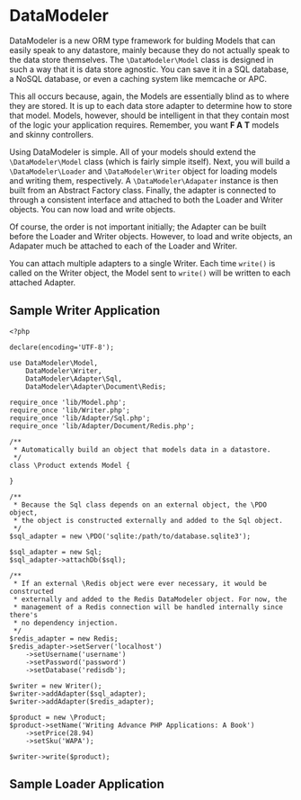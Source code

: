 # DataModeler
DataModeler is a new ORM type framework for bulding Models that can easily speak to any datastore, mainly because they do not actually speak to the data store themselves. The `\DataModeler\Model` class is designed in such a way that it is data store agnostic. You can save it in a SQL database, a NoSQL database, or even a caching system like memcache or APC.

This all occurs because, again, the Models are essentially blind as to where they are stored. It is up to each data store adapter to determine how to store that model. Models, however, should be intelligent in that they contain most of the logic your application requires. Remember, you want **F A T** models and skinny controllers.

Using DataModeler is simple. All of your models should extend the `\DataModeler\Model` class (which is fairly simple itself). Next, you will build a `\DataModeler\Loader` and `\DataModeler\Writer` object for loading models and writing them, respectively. A `\DataModeler\Adapater` instance is then built from an Abstract Factory class. Finally, the adapter is connected to through a consistent interface and attached to both the Loader and Writer objects. You can now load and write objects.

Of course, the order is not important initially; the Adapter can be built before the Loader and Writer objects. However, to load and write objects, an Adapater much be attached to each of the Loader and Writer.

You can attach multiple adapters to a single Writer. Each time `write()` is called on the Writer object, the Model sent to `write()` will be written to each attached Adapter.

## Sample Writer Application
	<?php
	
	declare(encoding='UTF-8');
	
	use DataModeler\Model,
		DataModeler\Writer,
		DataModeler\Adapter\Sql,
		DataModeler\Adapter\Document\Redis;
	
	require_once 'lib/Model.php';
	require_once 'lib/Writer.php';
	require_once 'lib/Adapter/Sql.php';
	require_once 'lib/Adapter/Document/Redis.php';
	
	/**
	 * Automatically build an object that models data in a datastore.
	 */
	class \Product extends Model {
	
	}
	
	/**
	 * Because the Sql class depends on an external object, the \PDO object,
	 * the object is constructed externally and added to the Sql object.
	 */
	$sql_adapter = new \PDO('sqlite:/path/to/database.sqlite3');
	
	$sql_adapter = new Sql;
	$sql_adapter->attachDb($sql);
	
	/**
	 * If an external \Redis object were ever necessary, it would be constructed
	 * externally and added to the Redis DataModeler object. For now, the
	 * management of a Redis connection will be handled internally since there's
	 * no dependency injection.
	 */
	$redis_adapter = new Redis;
	$redis_adapter->setServer('localhost')
		->setUsername('username')
		->setPassword('password')
		->setDatabase('redisdb');
	
	$writer = new Writer();
	$writer->addAdapter($sql_adapter);
	$writer->addAdapter($redis_adapter);
	
	$product = new \Product;
	$product->setName('Writing Advance PHP Applications: A Book')
		->setPrice(28.94)
		->setSku('WAPA');
		
	$writer->write($product);
	

## Sample Loader Application